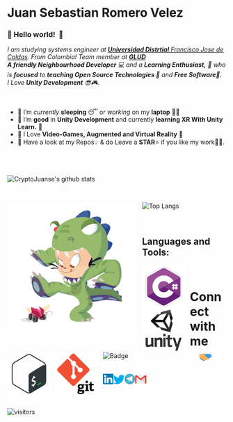 <!--
**CryptoJuanse/CryptoJuanse** is a ✨ _special_ ✨ repository because its `README.md` (this file) appears on your GitHub profile.

Here are some ideas to get you started:

- 🔭 I’m currently working on ...
- 🌱 I’m currently learning ...
- 👯 I’m looking to collaborate on ...
- 🤔 I’m looking for help with ...
- 💬 Ask me about ...
- 📫 How to reach me: ...
- 😄 Pronouns: ...
- ⚡ Fun fact: ...
-->

<!-- 
Titulo 
-->
# Juan Sebastian Romero Velez

<!-- 
Inicio de la descripcion
-->

### 👋 Hello world!&nbsp; 🔭 

<p>
  <em>
    I am studying systems engineer at <a href="https://www.udistrital.edu.co/inicio"> <b>Universidad Distrtial</b> Francisco Jose de Caldas</a>.
    From Colombia! Team member at <a href="https://glud.udistrital.edu.co/"> <b>GLUD</b></a><br>
    <b>A friendly Neighbourhood Developer</b> 💻 and a <b>Learning    Enthusiast,</b>&nbsp;🔬 who is <b>focused</b>
    to <b>teaching Open Source Technologies 🚀</b> and 
    <b>Free Software🏅.</b>  <br>
    I Love <b>Unity Development</b> 😎🎮. <br> 
  </em>  
</p>

<br>

- 🐒 I’m *currently* **sleeping** 😴 or *working* on my **laptop** 👨‍💻
- 🐉 I’m **good** in **Unity Development** and currently **learning XR With Unity Learn.** 🦖 
- 🦍 I Love **Video-Games, Augmented and Virtual Reality** 🦕
- 🐧 Have a look at my Repos💡 & do Leave a **STAR**⭐️ if you like my work👨‍💻.
<br>


<br>


![CryptoJuanse's github stats](https://github-readme-stats.vercel.app/api?username=crear-over&count_private=true&show_icons=true&theme=radical&include_all_commits=true)

<br>

![Top Langs](https://github-readme-stats.vercel.app/api/top-langs/?username=crear-over&theme=radical)<img src="https://github.com/SatYu26/SatYu26/blob/master/Assets/dinotocat.png" alt="dinotocat" style="float: left; margin-right: 10px;" width="300px" />


<br>

## Languages and Tools:

<img alt="Badge" style="float: left; margin-right: 10px;"  src="https://github.com/CryptoJuanse/CryptoJuanse/blob/master/stikers/c%23.png"/> <img alt="Badge" style="float: left; margin-right: 10px;"  src="https://github.com/CryptoJuanse/CryptoJuanse/blob/master/stikers/unity.png"/> <img alt="Badge" style="float: left; margin-right: 10px;"  src="https://github.com/CryptoJuanse/CryptoJuanse/blob/master/stikers/bash.png"/> <img alt="Badge" style="float: left; margin-right: 10px;"  src="https://github.com/CryptoJuanse/CryptoJuanse/blob/master/stikers/git.png"/> <img alt="Badge" style="float: left; margin-right: 10px;" width="100px" src="https://images.ctfassets.net/nrgyaltdicpt/6qSXAo1CYEeBn5RkKLOR64/19c74bfb9a32772e353ff25c6f0070f5/ologo_square_colour_light_bg.png"/>

<br>


# Connect with me<img src="https://github.com/SatYu26/SatYu26/blob/master/Assets/Handshake.gif" height="32px">

  <a href="https://www.linkedin.com/in/juan-sebastian-romero-velez/">
    <img align="left" alt="Satyam Goyal | Linkedin" width="24px" src="https://github.com/SatYu26/SatYu26/blob/master/Assets/Linkedin.svg" />
  </a> &nbsp;&nbsp;
  <a href="https://twitter.com/crear_over">
    <img align="left" alt="Satyam Goyal | Twitter" width="26px" src="https://github.com/SatYu26/SatYu26/blob/master/Assets/Twitter.svg" />
  </a> &nbsp;&nbsp;
  <a href="https://t.me/crear_over">
    <img align="left" alt="Satyam Goyal | Instagram" width="24px" src="https://github.com/CryptoJuanse/CryptoJuanse/blob/master/stikers/telegram.png" />
  </a> &nbsp;&nbsp;
  <a href="mailto:crear.over@gmail.com" Subject=Quiero%20hablar%20contigo>
    <img align="left" alt="Satyam Goyal | Gmail" width="26px" src="https://github.com/SatYu26/SatYu26/blob/master/Assets/Gmail.svg" />
  </a>


<br><br>

![visitors](https://visitor-badge.laobi.icu/badge?page_id=CryptoJuanse)
<!-- ![visitors](https://badges.pufler.dev/visits/SatYu26/SatYu26)
![Visitor Count](https://profile-counter.glitch.me/SatYu26/count.svg) -->


<!--  Acknowledgement: https://github.com/anuraghazra/github-readme-stats -->

